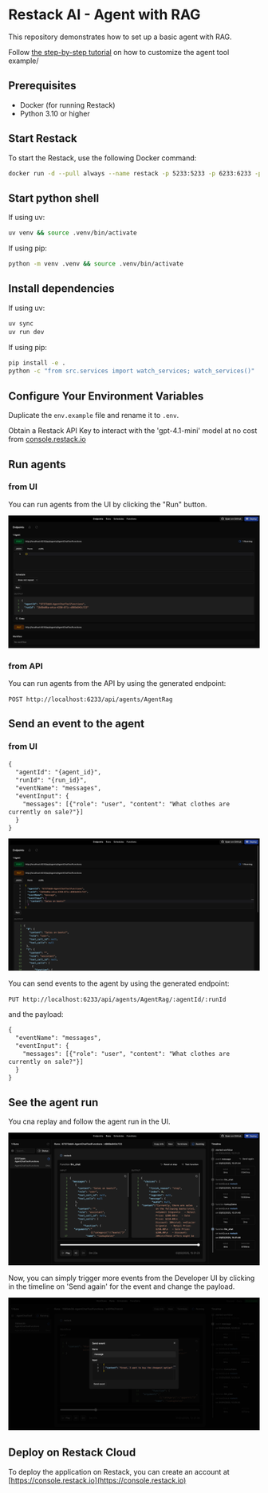 # Restack AI - Agent with RAG

This repository demonstrates how to set up a basic agent with RAG.

Follow [the step-by-step tutorial](https://docs.restack.io/examples/projects/agent#tutorial) on how to customize the agent tool example/

## Prerequisites

- Docker (for running Restack)
- Python 3.10 or higher

## Start Restack

To start the Restack, use the following Docker command:

```bash
docker run -d --pull always --name restack -p 5233:5233 -p 6233:6233 -p 7233:7233 -p 9233:9233 ghcr.io/restackio/restack:main
```

## Start python shell

If using uv:

```bash
uv venv && source .venv/bin/activate
```

If using pip:

```bash
python -m venv .venv && source .venv/bin/activate
```

## Install dependencies

If using uv:

```bash
uv sync
uv run dev
```

If using pip:

```bash
pip install -e .
python -c "from src.services import watch_services; watch_services()"
```

## Configure Your Environment Variables

Duplicate the `env.example` file and rename it to `.env`.

Obtain a Restack API Key to interact with the 'gpt-4.1-mini' model at no cost from [console.restack.io](https://console.restack.io)

## Run agents

### from UI

You can run agents from the UI by clicking the "Run" button.

![Run agents from UI](./chat_post.png)

### from API

You can run agents from the API by using the generated endpoint:

`POST http://localhost:6233/api/agents/AgentRag`

## Send an event to the agent

### from UI

```
{
  "agentId": "{agent_id}",
  "runId": "{run_id}",
  "eventName": "messages",
  "eventInput": {
    "messages": [{"role": "user", "content": "What clothes are currently on sale?"}]
  }
}
```

![Send event to agent](./chat_put.png)

You can send events to the agent by using the generated endpoint:

`PUT http://localhost:6233/api/agents/AgentRag/:agentId/:runId`

and the payload:

```
{
  "eventName": "messages",
  "eventInput": {
    "messages": [{"role": "user", "content": "What clothes are currently on sale?"}]
  }
}
```

## See the agent run

You cna replay and follow the agent run in the UI.

![Replay agent run](./chat_run.png)

Now, you can simply trigger more events from the Developer UI by clicking in the timeline on 'Send again' for the event and change the payload.

![Send another message from UI](./event-send-again.png)

## Deploy on Restack Cloud

To deploy the application on Restack, you can create an account at [https://console.restack.io](https://console.restack.io)
